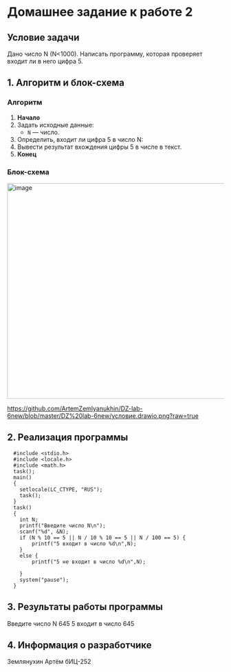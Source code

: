 # Домашнее задание к работе 2

## Условие задачи
Дано число N (N<1000). Написать программу, которая проверяет
входит ли в него цифра 5.


## 1. Алгоритм и блок-схема

### Алгоритм
1. **Начало**
2. Задать исходные данные:
   - `N` — число.
3. Определить, входит ли цифра 5 в число N:
4. Вывести результат вхождения цифры 5 в числе в текст.
5. **Конец**

### Блок-схема

 <img width="621" height="501" alt="image" src="https://github.com/user-attachments/assets/49b14eba-b010-40bd-9f1f-5d310816b913" />


https://github.com/ArtemZemlyanukhin/DZ-lab-6new/blob/master/DZ%20lab-6new/условие.drawio.png?raw=true

## 2. Реализация программы
      #include <stdio.h>
      #include <locale.h>
      #include <math.h>
      task();
      main()
      {
      	setlocale(LC_CTYPE, "RUS");
      	task();
      }
      task()
      {
      	int N;
      	printf("Введите число N\n");
      	scanf("%d", &N);
      	if (N % 10 == 5 || N / 10 % 10 == 5 || N / 100 == 5) {
      		printf("5 входит в число %d\n",N);
      	}
      	else {
      		printf("5 не входит в число %d\n",N);
      
      	}
      	system("pause");
      }
      
## 3. Результаты работы программы

Введите число N
645
5 входит в число 645
## 4. Информация о разработчике

Землянухин Артём бИЦ-252
